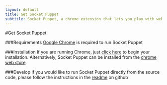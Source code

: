 ```yaml
---
layout: default
title: Get Socket Puppet
subtitle: Socket Puppet, a chrome extension that lets you play with websockets.
---
```


#Get Socket Puppet

###Requirements
[Google Chrome][CHROME] is required to run Socket Puppet

###Installation
If you are running Chrome, just <a onclick="chrome.webstore.install(undefined, undefined, function(err) {console.log('inline install failed: ' + err)}); return false;" href="#">click here</a> to begin your installation. Alternatively, Socket Puppet can be installed  from the [chrome web store][LINK].

###Develop
If you would like to run Socket Puppet directly from the source code, please follow the instructions in the [readme][README] on github

[LINK]: <https://chrome.google.com/extensions/detail/odpmdfegfklbkkljglpaholpnhkmdbfo> "Socket Pupper in the Chrome Web Store"
[README]: <https://github.com/MisterGlass/SocketPuppet/blob/master/README.md> "Read Me"
[CHROME]: <https://www.google.com/intl/en/chrome/browser/> "Google Chrome"